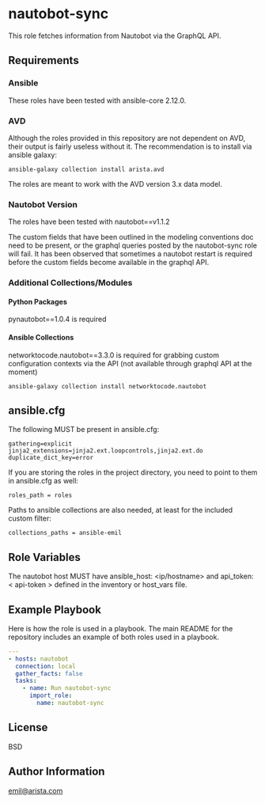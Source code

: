# nautobot-sync

This role fetches information from Nautobot via the GraphQL API.

## Requirements

### Ansible

These roles have been tested with ansible-core 2.12.0.

### AVD

Although the roles provided in this repository are not dependent on AVD, their output is fairly useless without it. The recommendation is to install via ansible galaxy:

```shell
ansible-galaxy collection install arista.avd
```

The roles are meant to work with the AVD version 3.x data model.

### Nautobot Version

The roles have been tested with nautobot==v1.1.2

The custom fields that have been outlined in the modeling conventions doc need to be present, or the graphql queries posted by the nautobot-sync role will fail. It has been observed that sometimes a nautobot restart is required before the custom fields become available in the graphql API.

### Additional Collections/Modules

#### Python Packages

pynautobot==1.0.4 is required

#### Ansible Collections

networktocode.nautobot==3.3.0 is required for grabbing custom configuration contexts via the API (not available through graphql API at the moment)

```shell
ansible-galaxy collection install networktocode.nautobot
```

## ansible.cfg

The following MUST be present in ansible.cfg:

```shell
gathering=explicit
jinja2_extensions=jinja2.ext.loopcontrols,jinja2.ext.do
duplicate_dict_key=error
```

If you are storing the roles in the project directory, you need to point to them in ansible.cfg as well:

```shell
roles_path = roles
```

Paths to ansible collections are also needed, at least for the included custom filter:

```shell
collections_paths = ansible-emil
```

## Role Variables

The nautobot host MUST have ansible_host: <ip/hostname> and api_token: < api-token > defined in the inventory or host_vars file.

## Example Playbook

Here is how the role is used in a playbook. The main README for the repository includes an example of both roles used in a playbook.

```yaml
---
- hosts: nautobot
  connection: local
  gather_facts: false
  tasks:
    - name: Run nautobot-sync
      import_role:
        name: nautobot-sync
```

## License

BSD

## Author Information

emil@arista.com
